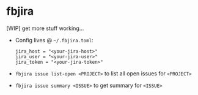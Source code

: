 # fbjira

[WIP] get more stuff working...

* Config lives @ `~/.fbjira.toml`:

  ```
  jira_host = "<your-jira-host>"
  jira_user = "<your-jira-user>"
  jira_token = "<your-jira-token>"
  ```

* `fbjira issue list-open <PROJECT>` to list all open issues for `<PROJECT>`
* `fbjira issue summary <ISSUE>` to get summary for `<ISSUE>`
